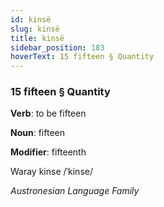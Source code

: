 ```yaml
---
id: kinsë
slug: kinsë
title: kinsë
sidebar_position: 183
hoverText: 15 fifteen § Quantity
---
```


### 15 fifteen § Quantity

**Verb**: to be fifteen

**Noun**: fifteen

**Modifier**: fifteenth

Waray kinse /ˈkinse/

*Austronesian Language Family*
